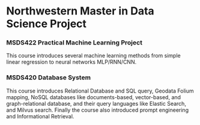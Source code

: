 # Northwestern Master in Data Science Project

### **MSDS422 Practical Machine Learning Project**

This course introduces several machine learning methods from simple linear regression to neural networks MLP/RNN/CNN. 

### **MSDS420 Database System**

This course introduces Relational Database and SQL query, Geodata Folium mapping, NoSQL databases like documents-based, vector-based, and graph-relational database, and their query languages like Elastic Search, and Milvus search. Finally the course also introduced prompt engineering and Informational Retrieval.

